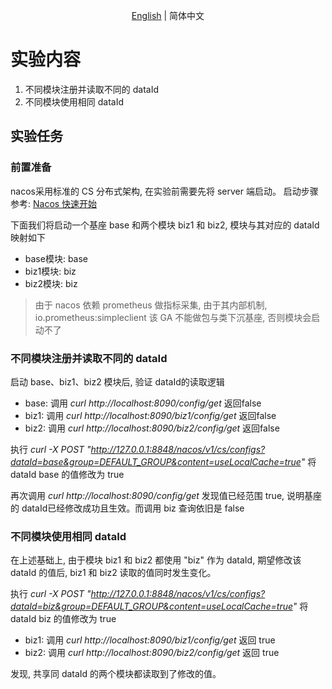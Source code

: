 <div align="center">

[English](./README.md) | 简体中文

</div>

# 实验内容


1. 不同模块注册并读取不同的 dataId
2. 不同模块使用相同 dataId

## 实验任务

### 前置准备
nacos采用标准的 CS 分布式架构, 在实验前需要先将 server 端启动。
启动步骤参考: [Nacos 快速开始](https://nacos.io/zh-cn/docs/quick-start.html)

下面我们将启动一个基座 base 和两个模块 biz1 和 biz2, 模块与其对应的 dataId 映射如下
- base模块: base
- biz1模块: biz
- biz2模块: biz

> 由于 nacos 依赖 prometheus 做指标采集, 由于其内部机制, io.prometheus:simpleclient 该 GA 不能做包与类下沉基座, 否则模块会启动不了


### 不同模块注册并读取不同的 dataId

启动 base、biz1、biz2 模块后, 验证 dataId的读取逻辑
- base: 调用 *curl http://localhost:8090/config/get* 返回false
- biz1: 调用 *curl http://localhost:8090/biz1/config/get* 返回false
- biz2: 调用 *curl http://localhost:8090/biz2/config/get* 返回false

执行 *curl -X POST "http://127.0.0.1:8848/nacos/v1/cs/configs?dataId=base&group=DEFAULT_GROUP&content=useLocalCache=true"* 将 dataId base 的值修改为 true

再次调用 *curl http://localhost:8090/config/get* 发现值已经范围 true, 说明基座的 dataId已经修改成功且生效。而调用 biz 查询依旧是 false

### 不同模块使用相同 dataId

在上述基础上, 由于模块 biz1 和 biz2 都使用 "biz" 作为 dataId, 期望修改该 dataId 的值后, biz1 和 biz2 读取的值同时发生变化。

执行 *curl -X POST "http://127.0.0.1:8848/nacos/v1/cs/configs?dataId=biz&group=DEFAULT_GROUP&content=useLocalCache=true"* 将 dataId biz 的值修改为 true

- biz1: 调用 *curl http://localhost:8090/biz1/config/get* 返回 true
- biz2: 调用 *curl http://localhost:8090/biz2/config/get* 返回 true

发现, 共享同 dataId 的两个模块都读取到了修改的值。
